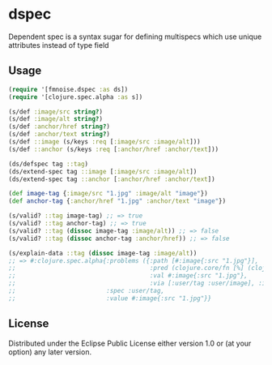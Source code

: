 # dspec

Dependent spec is a syntax sugar for defining multispecs which use unique attributes instead of type field

## Usage

```clojure
(require '[fmnoise.dspec :as ds])
(require '[clojure.spec.alpha :as s])

(s/def :image/src string?)
(s/def :image/alt string?)
(s/def :anchor/href string?)
(s/def :anchor/text string?)
(s/def ::image (s/keys :req [:image/src :image/alt]))
(s/def ::anchor (s/keys :req [:anchor/href :anchor/text]))

(ds/defspec tag ::tag)
(ds/extend-spec tag ::image [:image/src :image/alt])
(ds/extend-spec tag ::anchor [:anchor/href :anchor/text])

(def image-tag {:image/src "1.jpg" :image/alt "image"})
(def anchor-tag {:anchor/href "1.jpg" :anchor/text "image"})

(s/valid? ::tag image-tag) ;; => true
(s/valid? ::tag anchor-tag) ;; => true
(s/valid? ::tag (dissoc image-tag :image/alt)) ;; => false
(s/valid? ::tag (dissoc anchor-tag :anchor/href)) ;; => false

(s/explain-data ::tag (dissoc image-tag :image/alt))
;; => #:clojure.spec.alpha{:problems ({:path [#:image{:src "1.jpg"}],
;;                                     :pred (clojure.core/fn [%] (clojure.core/contains? % :image/alt)),
;;                                     :val #:image{:src "1.jpg"},
;;                                     :via [:user/tag :user/image], :in []}),
;;                         :spec :user/tag,
;;                         :value #:image{:src "1.jpg"}}
```

## License

Distributed under the Eclipse Public License either version 1.0 or (at
your option) any later version.
